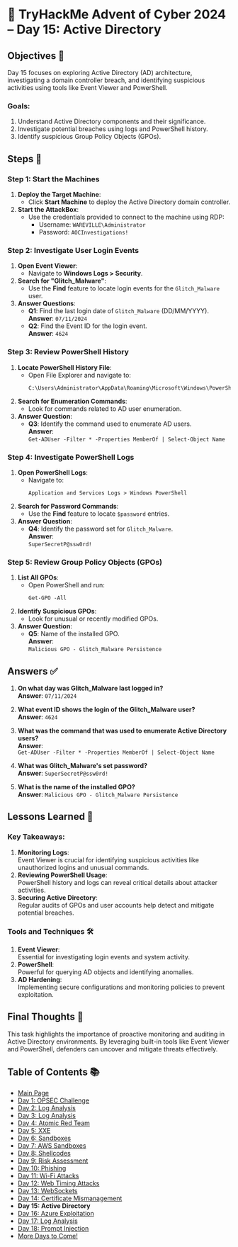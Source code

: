 # 🎄 TryHackMe Advent of Cyber 2024 – Day 15: Active Directory

## Objectives 🎯

Day 15 focuses on exploring Active Directory (AD) architecture, investigating a domain controller breach, and identifying suspicious activities using tools like Event Viewer and PowerShell.

### Goals:
1. Understand Active Directory components and their significance.
2. Investigate potential breaches using logs and PowerShell history.
3. Identify suspicious Group Policy Objects (GPOs).

## Steps 🚀

### Step 1: Start the Machines
1. **Deploy the Target Machine**:  
   - Click **Start Machine** to deploy the Active Directory domain controller.
2. **Start the AttackBox**:  
   - Use the credentials provided to connect to the machine using RDP:
     - Username: `WAREVILLE\Administrator`
     - Password: `AOCInvestigations!`

### Step 2: Investigate User Login Events
1. **Open Event Viewer**:  
   - Navigate to **Windows Logs > Security**.
2. **Search for "Glitch_Malware"**:  
   - Use the **Find** feature to locate login events for the `Glitch_Malware` user.
3. **Answer Questions**:  
   - **Q1**: Find the last login date of `Glitch_Malware` (DD/MM/YYYY).  
     **Answer**: `07/11/2024`  
   - **Q2**: Find the Event ID for the login event.  
     **Answer**: `4624`

### Step 3: Review PowerShell History
1. **Locate PowerShell History File**:  
   - Open File Explorer and navigate to:
     ```
     C:\Users\Administrator\AppData\Roaming\Microsoft\Windows\PowerShell\PSReadLine\ConsoleHost_history.txt
     ```
2. **Search for Enumeration Commands**:  
   - Look for commands related to AD user enumeration.
3. **Answer Question**:  
   - **Q3**: Identify the command used to enumerate AD users.  
     **Answer**:  
     `Get-ADUser -Filter * -Properties MemberOf | Select-Object Name`

### Step 4: Investigate PowerShell Logs
1. **Open PowerShell Logs**:  
   - Navigate to:
     ```
     Application and Services Logs > Windows PowerShell
     ```
2. **Search for Password Commands**:  
   - Use the **Find** feature to locate `$password` entries.
3. **Answer Question**:  
   - **Q4**: Identify the password set for `Glitch_Malware`.  
     **Answer**:  
     `SuperSecretP@ssw0rd!`

### Step 5: Review Group Policy Objects (GPOs)
1. **List All GPOs**:  
   - Open PowerShell and run:
     ```
     Get-GPO -All
     ```
2. **Identify Suspicious GPOs**:  
   - Look for unusual or recently modified GPOs.
3. **Answer Question**:  
   - **Q5**: Name of the installed GPO.  
     **Answer**:  
     `Malicious GPO - Glitch_Malware Persistence`

## Answers ✅

1. **On what day was Glitch_Malware last logged in?**  
   **Answer**: `07/11/2024`

2. **What event ID shows the login of the Glitch_Malware user?**  
   **Answer**: `4624`

3. **What was the command that was used to enumerate Active Directory users?**  
   **Answer**:  
   `Get-ADUser -Filter * -Properties MemberOf | Select-Object Name`

4. **What was Glitch_Malware's set password?**  
   **Answer**: `SuperSecretP@ssw0rd!`

5. **What is the name of the installed GPO?**  
   **Answer**: `Malicious GPO - Glitch_Malware Persistence`

## Lessons Learned 🌟

### Key Takeaways:
1. **Monitoring Logs**:  
   Event Viewer is crucial for identifying suspicious activities like unauthorized logins and unusual commands.
2. **Reviewing PowerShell Usage**:  
   PowerShell history and logs can reveal critical details about attacker activities.
3. **Securing Active Directory**:  
   Regular audits of GPOs and user accounts help detect and mitigate potential breaches.

### Tools and Techniques 🛠️
1. **Event Viewer**:  
   Essential for investigating login events and system activity.
2. **PowerShell**:  
   Powerful for querying AD objects and identifying anomalies.
3. **AD Hardening**:  
   Implementing secure configurations and monitoring policies to prevent exploitation.

## Final Thoughts 🎁

This task highlights the importance of proactive monitoring and auditing in Active Directory environments. By leveraging built-in tools like Event Viewer and PowerShell, defenders can uncover and mitigate threats effectively.

## Table of Contents 📚

- [Main Page](README.md)
- [Day 1: OPSEC Challenge](day1.md)
- [Day 2: Log Analysis](day2.md)
- [Day 3: Log Analysis](day3.md)
- [Day 4: Atomic Red Team](day4.md)
- [Day 5: XXE](day5.md)
- [Day 6: Sandboxes](day6.md)
- [Day 7: AWS Sandboxes](day7.md)
- [Day 8: Shellcodes](day8.md)
- [Day 9: Risk Assessment](day9.md)
- [Day 10: Phishing](day_10.md)
- [Day 11: Wi-Fi Attacks](day_11.md)
- [Day 12: Web Timing Attacks](day_12.md)
- [Day 13: WebSockets](day_13.md)
- [Day 14: Certificate Mismanagement](day_14.md)
- **Day 15: Active Directory**
- [Day 16: Azure Exploitation](day_16.md)
- [Day 17: Log Analysis](day_17.md)
- [Day 18: Prompt Injection](day_18.md)
- [More Days to Come!](#)
